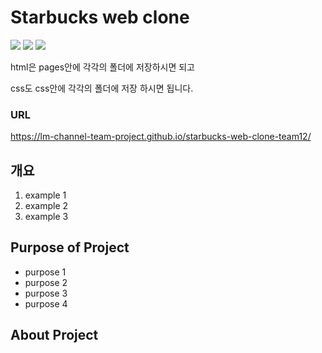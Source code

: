 # Starbucks web clone

<img src="https://img.shields.io/badge/HTML5-E34F26.svg?&style=for-the-badge&logo=HTML5&logoColor=white" /> <img src="https://img.shields.io/badge/CSS3-1572B6.svg?&style=for-the-badge&logo=CSS3&logoColor=white" /> <img src="https://img.shields.io/badge/javascript-F7DF1E.svg?&style=for-the-badge&logo=javascript&logoColor=black" />

html은 pages안에 각각의 폴더에 저장하시면 되고

css도 css안에 각각의 폴더에 저장 하시면 됩니다.

### URL

https://lm-channel-team-project.github.io/starbucks-web-clone-team12/

## 개요

1. example 1
2. example 2
3. example 3

## Purpose of Project

- purpose 1
- purpose 2
- purpose 3
- purpose 4

## About Project
